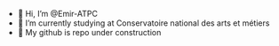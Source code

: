 - 👋 Hi, I’m @Emir-ATPC
- 🌱 I’m currently studying at Conservatoire national des arts et métiers 
- 🔧 My github is repo under construction

<!---
Emir-ATPC/Emir-ATPC is a ✨ special ✨ repository because its `README.md` (this file) appears on your GitHub profile.
You can click the Preview link to take a look at your changes.
--->
